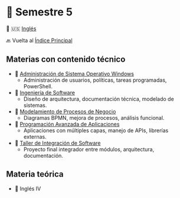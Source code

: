 # 📘 Semestre 5

🔄 🇺🇸 [Inglés](README.md)

🔙 Vuelta al [Índice Principal](../README.es.md)

## Materias con contenido técnico

- 📁 [Administración de Sistema Operativo Windows](./windows)
  - Administración de usuarios, políticas, tareas programadas, PowerShell.
- 📁 [Ingeniería de Software](./ingenieria-software)
  - Diseño de arquitectura, documentación técnica, modelado de sistemas.
- 📁 [Modelamiento de Procesos de Negocio](./modelamiento-procesos)
  - Diagramas BPMN, mejora de procesos, análisis funcional.
- 📁 [Programación Avanzada de Aplicaciones](./programacion-avanzada)
  - Aplicaciones con múltiples capas, manejo de APIs, librerías externas.
- 📁 [Taller de Integración de Software](./integracion-software)
  - Proyecto final integrador entre módulos, arquitectura, documentación.

## Materia teórica

- 🧠 Inglés IV
